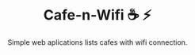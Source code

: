 <div align="center">

  # Cafe-n-Wifi ☕ ⚡
  Simple web aplications lists cafes with wifi connection.
  
 </div>
